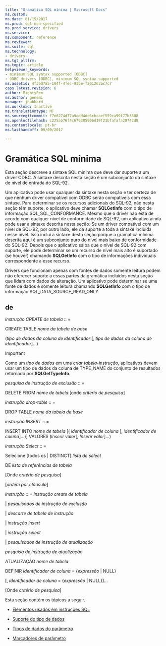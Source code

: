 ```yaml
---
title: "Gramática SQL mínima | Microsoft Docs"
ms.custom: 
ms.date: 01/19/2017
ms.prod: sql-non-specified
ms.prod_service: drivers
ms.service: 
ms.component: reference
ms.reviewer: 
ms.suite: sql
ms.technology:
- drivers
ms.tgt_pltfrm: 
ms.topic: article
helpviewer_keywords:
- minimum SQL syntax supported [ODBC]
- ODBC drivers [ODBC], minimum SQL syntax supported
ms.assetid: 4f36d785-104f-4fec-93be-f201203bc7c7
caps.latest.revision: 6
author: MightyPen
ms.author: genemi
manager: jhubbard
ms.workload: Inactive
ms.translationtype: MT
ms.sourcegitcommit: f7e6274d77a9cdd4de6cbcaef559ca99f77b3608
ms.openlocfilehash: c225ab76f4c67938590bd19f21bfafafa20742d8
ms.contentlocale: pt-br
ms.lasthandoff: 09/09/2017

---
```

# <a name="sql-minimum-grammar"></a>Gramática SQL mínima
Esta seção descreve a sintaxe SQL mínima que deve dar suporte a um driver ODBC. A sintaxe descrita nesta seção é um subconjunto da sintaxe de nível de entrada do SQL-92.  
  
 Um aplicativo pode usar qualquer da sintaxe nesta seção e ter certeza de que nenhum driver compatível com ODBC serão compatíveis com essa sintaxe. Para determinar se os recursos adicionais do SQL-92, não nesta seção têm suporte, o aplicativo deve chamar **SQLGetInfo** com o tipo de informação SQL_SQL_CONFORMANCE. Mesmo que o driver não está de acordo com qualquer nível de conformidade de SQL-92, um aplicativo ainda pode usar a sintaxe descrita nesta seção. Se um driver compatível com um nível de SQL-92, por outro lado, ele dá suporte a toda a sintaxe incluída nesse nível. Isso inclui a sintaxe desta seção porque a gramática mínima descrita aqui é um subconjunto puro do nível mais baixo de conformidade do SQL-92. Depois que o aplicativo saiba que o nível de SQL-92 com suporte, ele pode determinar se um recurso de nível mais alto é suportado (se houver) chamando **SQLGetInfo** com o tipo de informações individuais correspondente a esse recurso.  
  
 Drivers que funcionam apenas com fontes de dados somente leitura podem não oferecer suporte a essas partes da gramática incluídos nesta seção que lidam com dados de alteração. Um aplicativo pode determinar se uma fonte de dados é somente leitura chamando **SQLGetInfo** com o tipo de informação SQL_DATA_SOURCE_READ_ONLY.  
  
## <a name="statement"></a>de  
 *instrução CREATE de tabela* :: =  
  
 CREATE TABLE *nome da tabela de base*  
  
 (*tipo de dados da coluna de identificador* [*, tipo de dados da coluna de identificador*]...)  
  
> [!IMPORTANT]  
>  Como um *tipo de dados* em uma *criar tabela-instrução*, aplicativos devem usar um tipo de dados da coluna de TYPE_NAME do conjunto de resultados retornado por **SQLGetTypeInfo**.  
  
 *pesquisa de instrução de exclusão* :: =  
  
 DELETE FROM *nome de tabela* [onde *critério de pesquisa*]  
  
 *instrução drop-table* :: =  
  
 DROP TABLE *nome da tabela de base*  
  
 *instrução INSERT* :: =  
  
 INSERT INTO *nome de tabela* [( *identificador de coluna* [, *identificador de coluna*]...)]      VALORES (*Inserir valor*[, *Inserir valor*]...)  
  
 *instrução Select* :: =  
  
 Selecione [todos os &#124; DISTINCT] *lista de select*  
  
 DE *lista de referências de tabela*  
  
 [Onde *critério de pesquisa*]  
  
 [*ordem por cláusula*]  
  
 *instrução* :: = *instrução create de tabela*  
  
 &#124; *pesquisados de instrução de exclusão*  
  
 &#124; *descarte de tabela de instrução*  
  
 &#124; *instrução insert*  
  
 &#124; *instrução select*  
  
 &#124; *pesquisados de instrução de atualização*  
  
 *pesquisa de instrução de atualização*  
  
 ATUALIZAÇÃO *nome de tabela*  
  
 DEFINIR *identificador de coluna* = {*expressão* &#124; NULL}  
  
 [, *identificador de coluna* = {*expressão* &#124; NULL}]...  
  
 [Onde *critério de pesquisa*]  
  
 Esta seção contém os tópicos a seguir.  
  
-   [Elementos usados em instruções SQL](../../../odbc/reference/appendixes/elements-used-in-sql-statements.md)  
  
-   [Suporte do tipo de dados](../../../odbc/reference/appendixes/data-type-support.md)  
  
-   [Tipos de dados do parâmetro](../../../odbc/reference/appendixes/parameter-data-types.md)  
  
-   [Marcadores de parâmetro](../../../odbc/reference/appendixes/parameter-markers.md)

